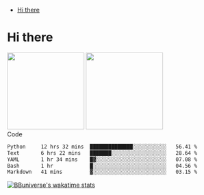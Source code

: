 <!--ts-->
* [Hi there](#hi-there)

<!-- Created by https://github.com/ekalinin/github-markdown-toc -->
<!-- Added by: runner, at: Wed Sep 27 04:19:34 UTC 2023 -->

<!--te-->


# Hi there

<!--
**BBuniverse/BBuniverse** is a ✨ _special_ ✨ repository because its `README.md` (this file) appears on your GitHub profile.

Here are some ideas to get you started:

- 🔭 I’m currently working on ...
- 🌱 I’m currently learning ...
- 👯 I’m looking to collaborate on ...
- 🤔 I’m looking for help with ...
- 💬 Ask me about ...
- 📫 How to reach me: ...
- 😄 Pronouns: ...
- ⚡ Fun fact: ...
-->


<div display="flex">
  <img src="https://github-readme-stats.vercel.app/api?username=BBuniverse&show_icons=true&count_private=true&theme=radical&hide_border=true" height="180"/>
  <img src="https://github-readme-stats.vercel.app/api/top-langs/?username=BBuniverse&layout=compact&theme=radical&hide_border=true" height="180"/>
</div
     

## Code
<!--START_SECTION:waka-->

```txt
Python     12 hrs 32 mins  ██████████████░░░░░░░░░░░   56.41 %
Text       6 hrs 22 mins   ███████░░░░░░░░░░░░░░░░░░   28.64 %
YAML       1 hr 34 mins    █▓░░░░░░░░░░░░░░░░░░░░░░░   07.08 %
Bash       1 hr            █░░░░░░░░░░░░░░░░░░░░░░░░   04.56 %
Markdown   41 mins         ▓░░░░░░░░░░░░░░░░░░░░░░░░   03.15 %
```

<!--END_SECTION:waka-->
     
[![BBuniverse's wakatime stats](https://github-readme-stats.vercel.app/api/wakatime?username=BBuniverse)](https://github.com/anuraghazra/github-readme-stats)
